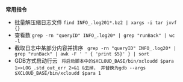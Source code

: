 **常用指令**

  * 批量解压缩日志文件 <code>find INFO_.log201*.bz2 | xargs -i tar jxvf {}</code>
  * 查看数 <code>grep -rn "queryID" INFO_.log20* | grep "runBack" | wc -l</code>
  * 截取日志中某部分内容并排序
    <code>
    grep -rn "queryID" INFO_.log20* | grep "runBack" | awk -F ' ' { 'print $5}' } | sort
    </code>
  * GDB方式启动行云
      <code>
      将启动脚本中的$XCLOUD_BASE/bin/xcloudd $para 1>>LOG_.std_out_err 2>&1 &去掉，
      并替换为gdb --args $XCLOUD_BASE/bin/xcloudd $para 1
      </code>